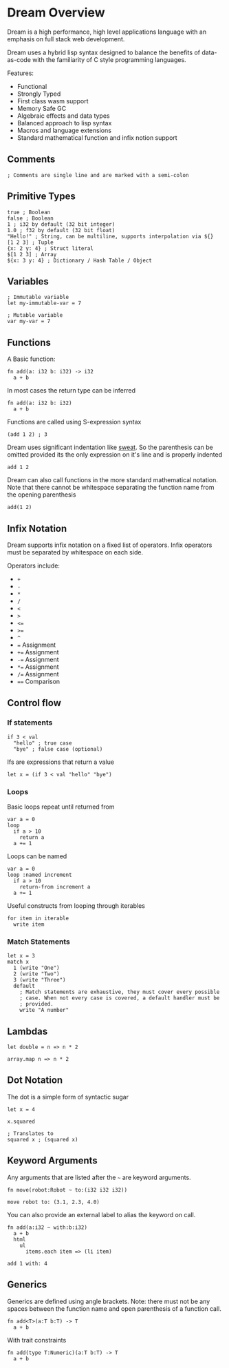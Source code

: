 # Dream Overview

Dream is a high performance, high level applications language with an emphasis on full stack web development.

Dream uses a hybrid lisp syntax designed to balance the benefits of data-as-code with the familiarity of C style programming languages.

Features:

- Functional
- Strongly Typed
- First class wasm support
- Memory Safe GC
- Algebraic effects and data types
- Balanced approach to lisp syntax
- Macros and language extensions
- Standard mathematical function and infix notion support

## Comments

```
; Comments are single line and are marked with a semi-colon
```

## Primitive Types

```
true ; Boolean
false ; Boolean
1 ; i32 by default (32 bit integer)
1.0 ; f32 by default (32 bit float)
"Hello!" ; String, can be multiline, supports interpolation via ${}
[1 2 3] ; Tuple
{x: 2 y: 4} ; Struct literal
$[1 2 3] ; Array
${x: 3 y: 4} ; Dictionary / Hash Table / Object
```

## Variables

```
; Immutable variable
let my-immutable-var = 7

; Mutable variable
var my-var = 7
```

## Functions

A Basic function:

```
fn add(a: i32 b: i32) -> i32
  a + b
```

In most cases the return type can be inferred

```
fn add(a: i32 b: i32)
  a + b
```

Functions are called using S-expression syntax

```
(add 1 2) ; 3
```

Dream uses significant indentation like [sweat](https://dwheeler.com/readable/sweet-expressions.html). So the parenthesis can be omitted provided its the only expression on it's line and is properly indented

```
add 1 2
```

Dream can also call functions in the more standard mathematical notation. Note that there cannot be whitespace separating the function name from the opening parenthesis

```
add(1 2)
```

## Infix Notation

Dream supports infix notation on a fixed list of operators. Infix operators must be separated by whitespace on each side.

Operators include:

- `+`
- `-`
- `*`
- `/`
- `<`
- `>`
- `<=`
- `>=`
- `^`
- `=` Assignment
- `+=` Assignment
- `-=` Assignment
- `*=` Assignment
- `/=` Assignment
- `==` Comparison

## Control flow

### If statements

```
if 3 < val
  "hello" ; true case
  "bye" ; false case (optional)
```

Ifs are expressions that return a value

```
let x = (if 3 < val "hello" "bye")
```

### Loops

Basic loops repeat until returned from

```
var a = 0
loop
  if a > 10
    return a
  a += 1
```

Loops can be named

```
var a = 0
loop :named increment
  if a > 10
    return-from increment a
  a += 1
```

Useful constructs from looping through iterables

```
for item in iterable
  write item
```

### Match Statements

```
let x = 3
match x
  1 (write "One")
  2 (write "Two")
  3 (write "Three")
  default
    ; Match statements are exhaustive, they must cover every possible
    ; case. When not every case is covered, a default handler must be
    ; provided.
    write "A number"
```

## Lambdas

```
let double = n => n * 2

array.map n => n * 2
```

## Dot Notation

The dot is a simple form of syntactic sugar

```
let x = 4

x.squared

; Translates to
squared x ; (squared x)
```

## Keyword Arguments

Any arguments that are listed after the `~` are keyword arguments.

```
fn move(robot:Robot ~ to:(i32 i32 i32))

move robot to: (3.1, 2.3, 4.0)
```

You can also provide an external label to alias the keyword on call.

```
fn add(a:i32 ~ with:b:i32)
  a + b
  html
    ul
      items.each item => (li item)

add 1 with: 4
```

## Generics

Generics are defined using angle brackets. Note: there must not be any
spaces between the function name and open parenthesis of a function call.

```
fn add<T>(a:T b:T) -> T
  a + b
```

With trait constraints

```
fn add(type T:Numeric)(a:T b:T) -> T
  a + b
```
